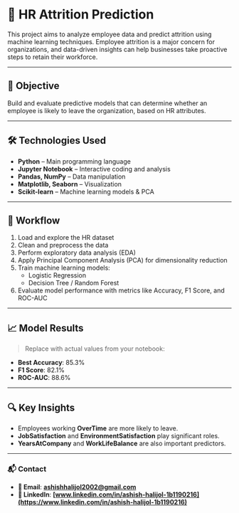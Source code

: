# 💼 HR Attrition Prediction

This project aims to analyze employee data and predict attrition using machine learning techniques. Employee attrition is a major concern for organizations, and data-driven insights can help businesses take proactive steps to retain their workforce.

---

## 📌 Objective

Build and evaluate predictive models that can determine whether an employee is likely to leave the organization, based on HR attributes.

---

## 🛠️ Technologies Used

- **Python** – Main programming language
- **Jupyter Notebook** – Interactive coding and analysis
- **Pandas, NumPy** – Data manipulation
- **Matplotlib, Seaborn** – Visualization
- **Scikit-learn** – Machine learning models & PCA

---

## 🔄 Workflow

1. Load and explore the HR dataset  
2. Clean and preprocess the data  
3. Perform exploratory data analysis (EDA)  
4. Apply Principal Component Analysis (PCA) for dimensionality reduction  
5. Train machine learning models:
   - Logistic Regression
   - Decision Tree / Random Forest
6. Evaluate model performance with metrics like Accuracy, F1 Score, and ROC-AUC

---

## 📈 Model Results

> Replace with actual values from your notebook:

- **Best Accuracy**: 85.3%
- **F1 Score**: 82.1%
- **ROC-AUC**: 88.6%

---

## 🔍 Key Insights

- Employees working **OverTime** are more likely to leave.
- **JobSatisfaction** and **EnvironmentSatisfaction** play significant roles.
- **YearsAtCompany** and **WorkLifeBalance** are also important predictors.   

---

### 📬 Contact

- **📧 Email**: **ashishhalijol2002@gmail.com**  
- **🔗 LinkedIn**: **[www.linkedin.com/in/ashish-halijol-1b1190216](https://www.linkedin.com/in/ashish-halijol-1b1190216)**

